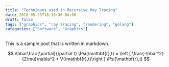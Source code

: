 ```yaml
---
title: "Techniques used in Recursive Ray Tracing"
date: 2018-05-23T16:10:36-04:00
draft: false
tags: ["graphics", "ray tracing", "rendering", "golang"]
categories: ["Software", "Graphics"]
---
```


This is a sample post that is written in markdown.

$$
i\hbar\frac{\partial}{\partial t} \Psi(\mathbf{r},t) = \left [ \frac{-\hbar^2}{2\mu}\nabla^2 + V(\mathbf{r},t)\right ] \Psi(\mathbf{r},t)
$$
